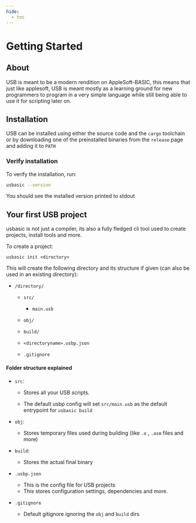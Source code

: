 ```yaml
---
hide:
  - toc
---
```


# Getting Started

## About

USB is meant to be a modern rendition on AppleSoft-BASIC, this means that just like applesoft, USB is meant mostly as a learning ground for new programmers to program in a very simple language while still being able to use it for scripting later on.

## Installation

USB can be installed using either the source code and the `cargo` toolchain or by downloading one of the preinstalled binaries from the `release` page and adding it to `PATH`

### Verify installation

To verify the installation, run:

```bash
usbasic --version
```

You should see the installed version printed to stdout

## Your first USB project

usbasic is not just a compiler, its also a fully fledged cli tool used to create projects, install tools and more.

To create a project:

```basic
usbasic init <directory>
```

This will create the following directory and its structure if given (can also be used in an existing directory):

- `/directory/`

  - `src/`

    - `main.usb`

  - `obj/`

  - `build/`

  - `<directoryname>.usbp.json`

  - `.gitignore`

#### Folder structure explained

- `src`:

  - Stores all your USB scripts.

  - The default usbp config will set `src/main.usb` as the default entrypoint for `usbasic build`

- `obj`:

  - Stores temporary files used during building (like `.o` , `.asm` files and more)

- `build`:
  - Stores the actual final binary
- `.usbp.json`
  - This is the config file for USB projects
  - This stores configuration settings, dependencies and more.
- `.gitignore`
  - Default gitignore ignoring the `obj` and `build` dirs
